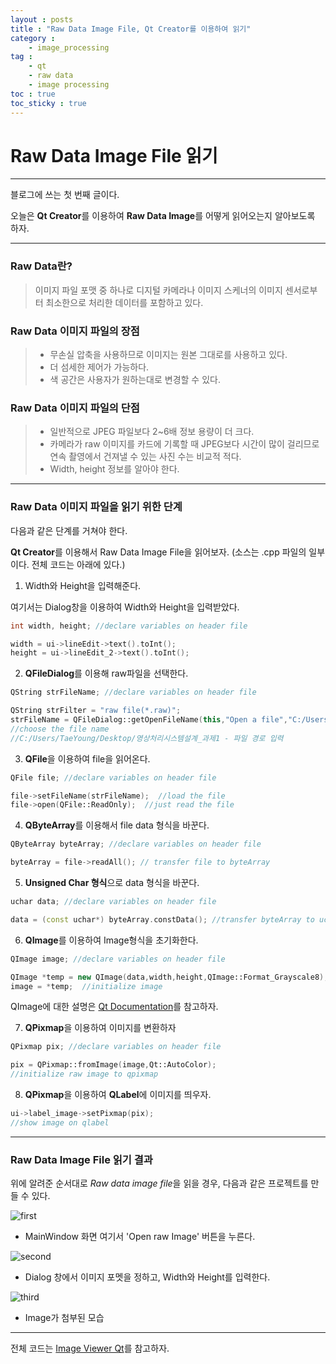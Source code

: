 ```yaml
---
layout : posts
title : "Raw Data Image File, Qt Creator를 이용하여 읽기"
category :
    - image_processing
tag :
    - qt
    - raw data
    - image processing
toc : true
toc_sticky : true
---
```

# Raw Data Image File 읽기

---
블로그에 쓰는 첫 번째 글이다.

오늘은 **Qt Creator**를 이용하여 **Raw Data Image**를 어떻게 읽어오는지 알아보도록 하자.

---

### Raw Data란?
> 이미지 파일 포맷 중 하나로 디지털 카메라나 이미지 스케너의 이미지 센서로부터 최소한으로 처리한 데이터를 포함하고 있다.

### Raw Data 이미지 파일의 장점
> * 무손실 압축을 사용하므로 이미지는 원본 그대로를 사용하고 있다.
> * 더 섬세한 제어가 가능하다.
> * 색 공간은 사용자가 원하는대로 변경할 수 있다.

### Raw Data 이미지 파일의 단점
> * 일반적으로 JPEG 파일보다 2~6배 정보 용량이 더 크다.
> * 카메라가 raw 이미지를 카드에 기록할 때 JPEG보다 시간이 많이 걸리므로 연속 촬영에서 건져낼 수 있는 사진 수는 비교적 적다.
> * Width, height 정보를 알아야 한다.


---


### Raw Data 이미지 파일을 읽기 위한 단계
다음과 같은 단계를 거쳐야 한다.

**Qt Creator**를 이용해서 Raw Data Image File을 읽어보자.
(소스는 .cpp 파일의 일부이다. 전체 코드는 아래에 있다.)


1. Width와 Height을 입력해준다.

 여기서는 Dialog창을 이용하여 Width와 Height을 입력받았다.
```cpp
int width, height; //declare variables on header file

width = ui->lineEdit->text().toInt();
height = ui->lineEdit_2->text().toInt();
```

2. **QFileDialog**를 이용해 raw파일을 선택한다.
```cpp
QString strFileName; //declare variables on header file

QString strFilter = "raw file(*.raw)";
strFileName = QFileDialog::getOpenFileName(this,"Open a file","C:/Users/TaeYoung/Desktop/영상처리시스템설계_과제1",strFilter);
//choose the file name
//C:/Users/TaeYoung/Desktop/영상처리시스템설계_과제1 - 파일 경로 입력
```

3. **QFile**을 이용하여 file을 읽어온다.
```cpp
QFile file; //declare variables on header file

file->setFileName(strFileName);  //load the file
file->open(QFile::ReadOnly);  //just read the file
```

4. **QByteArray**를 이용해서 file data 형식을 바꾼다.
```cpp
QByteArray byteArray; //declare variables on header file

byteArray = file->readAll(); // transfer file to byteArray
```

5. **Unsigned Char 형식**으로 data 형식을 바꾼다.
```cpp
uchar data; //declare variables on header file

data = (const uchar*) byteArray.constData(); //transfer byteArray to uchar
```

6. **QImage**를 이용하여 Image형식을 초기화한다.
```cpp
QImage image; //declare variables on header file

QImage *temp = new QImage(data,width,height,QImage::Format_Grayscale8);
image = *temp;  //initialize image
```

QImage에 대한 설명은 [Qt Documentation](https://doc.qt.io/qt-5/qimage.html)를 참고하자.


7. **QPixmap**을 이용하여 이미지를 변환하자
```cpp
QPixmap pix; //declare variables on header file

pix = QPixmap::fromImage(image,Qt::AutoColor); 
//initialize raw image to qpixmap
```

8. **QPixmap**을 이용하여 **QLabel**에 이미지를 띄우자.
```cpp
ui->label_image->setPixmap(pix);               
//show image on qlabel
```

---

### Raw Data Image File 읽기 결과
위에 알려준 순서대로 *Raw data image file*을 읽을 경우,
다음과 같은 프로젝트를 만들 수 있다.

![first](https://user-images.githubusercontent.com/41863759/80867695-80c98c80-8cd0-11ea-9e68-90c77577c9d3.jpg)

- MainWindow 화면 여기서 'Open raw Image' 버튼을 누른다.


![second](https://user-images.githubusercontent.com/41863759/80867697-832be680-8cd0-11ea-94c3-f5538690a0ed.jpg)

- Dialog 창에서 이미지 포멧을 정하고, Width와 Height를 입력한다.

![third](https://user-images.githubusercontent.com/41863759/80867699-84f5aa00-8cd0-11ea-8cdb-8258d2f2544b.jpg)

- Image가 첨부된 모습

---
전체 코드는 [Image Viewer Qt](https://github.com/Taeyoung96/Image_Viewer_Qt)를 참고하자.





